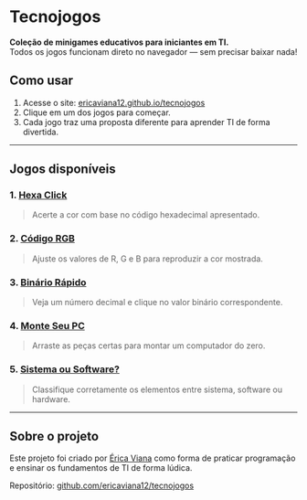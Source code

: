 # Tecnojogos

**Coleção de minigames educativos para iniciantes em TI.**  
Todos os jogos funcionam direto no navegador — sem precisar baixar nada!

## Como usar

1. Acesse o site: [ericaviana12.github.io/tecnojogos](https://ericaviana12.github.io/tecnojogos)  
2. Clique em um dos jogos para começar.  
3. Cada jogo traz uma proposta diferente para aprender TI de forma divertida.

---

## Jogos disponíveis

### 1. [Hexa Click](https://ericaviana12.github.io/tecnojogos/jogos/hexa-click/)
> Acerte a cor com base no código hexadecimal apresentado.

### 2. [Código RGB](https://ericaviana12.github.io/tecnojogos/jogos/codigo-rgb/)
> Ajuste os valores de R, G e B para reproduzir a cor mostrada.

### 3. [Binário Rápido](https://ericaviana12.github.io/tecnojogos/jogos/binario-rapido/)
> Veja um número decimal e clique no valor binário correspondente.

### 4. [Monte Seu PC](https://ericaviana12.github.io/tecnojogos/jogos/monte-seu-pc/)
> Arraste as peças certas para montar um computador do zero.

### 5. [Sistema ou Software?](https://ericaviana12.github.io/tecnojogos/jogos/sistema-ou-software/)
> Classifique corretamente os elementos entre sistema, software ou hardware.

---

## Sobre o projeto

Este projeto foi criado por [Érica Viana](https://br.linkedin.com/in/erica-viana-938a37bb) como forma de praticar programação e ensinar os fundamentos de TI de forma lúdica.

Repositório: [github.com/ericaviana12/tecnojogos](https://github.com/ericaviana12/tecnojogos)
